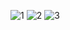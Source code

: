 
![1](https://user-images.githubusercontent.com/49620659/202812112-5b6a3139-025f-4c08-9436-f5aa753bdfd2.jpg)
![2](https://user-images.githubusercontent.com/49620659/202812115-00ef8884-2cbb-47d9-af46-cfad13a98409.jpg)
![3](https://user-images.githubusercontent.com/49620659/202812116-ad1bc8b7-7e47-4474-8bb0-9d10801705eb.jpg)
